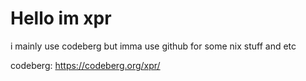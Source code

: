 # Hello im xpr
i mainly use codeberg but imma use github for some nix stuff and etc

codeberg: https://codeberg.org/xpr/
